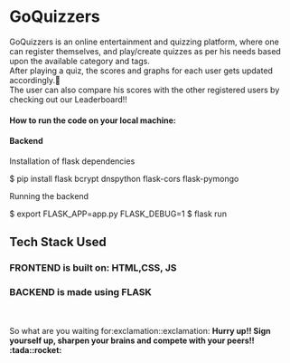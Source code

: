 <h1>GoQuizzers</h1>

GoQuizzers is an online entertainment and quizzing platform, where one can register themselves, and play/create quizzes as per his needs based upon the available category and tags.
<br />
After playing a quiz, the scores and graphs for each user gets updated accordingly.:dart:
<br/>
The user can also compare his scores with the other registered users by checking out our Leaderboard!!<br />

<h4>How to run the code on your local machine:</h4>
<h4>Backend</h4>
Installation of flask dependencies<br />

$ pip install flask bcrypt dnspython flask-cors flask-pymongo

Running the backend<br />

$ export FLASK_APP=app.py FLASK_DEBUG=1
$ flask run

<h2>Tech Stack Used</h2>
<h3>FRONTEND is built on: HTML,CSS, JS </h3>
<h3>BACKEND is made using FLASK</h3>
<br /><br />
So what are you waiting for:exclamation::exclamation:
<b>Hurry up!! Sign yourself up, sharpen your brains and compete with your peers!! :tada::rocket:</b>

